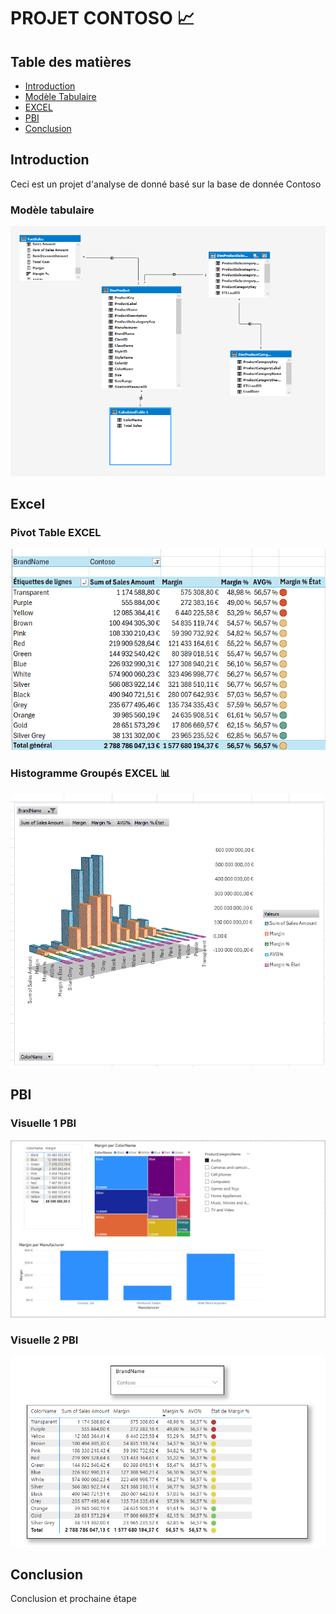 # PROJET CONTOSO :chart_with_upwards_trend:
## Table des matières
- [Introduction](#introduction)
- [Modèle Tabulaire](#Modèle-tabulaire)
- [EXCEL](#EXCEL)
- [PBI](#PBI)
- [Conclusion](#Conclusion)

## Introduction

Ceci est un projet d'analyse de donné basé sur la base de donnée Contoso 


### Modèle tabulaire 

![Modele](img/modele.png)

## Excel 

### Pivot Table EXCEL 

![Modele](img/PivotTable.png)

### Histogramme Groupés EXCEL :bar_chart:

![Modele](img/HisGroupe.png)


## PBI
### Visuelle 1 PBI

![Modele](img/pb1.png)

### Visuelle 2 PBI

![Modele](img/pb2.png)

## Conclusion
Conclusion et prochaine étape


